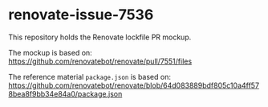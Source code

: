 # renovate-issue-7536

This repository holds the Renovate lockfile PR mockup.

The mockup is based on: https://github.com/renovatebot/renovate/pull/7551/files

The reference material `package.json` is based on: https://github.com/renovatebot/renovate/blob/64d083889bdf805c10a4ff578bea8f9bb34e84a0/package.json
